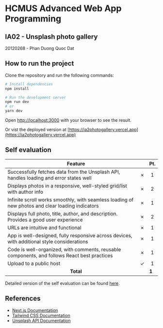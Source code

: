 # HCMUS Advanced Web App Programming

## IA02 - Unsplash photo gallery

20120268 - Phan Duong Quoc Dat

## How to run the project

Clone the repository and run the following commands:

```bash
# Install dependencies
npm install

# Run the development server
npm run dev
# or
yarn dev
```

Open [http://localhost:3000](http://localhost:3000) with your browser to see the result.

Or vist the deployed version at [https://ia2photogallery.vercel.app](https://ia2photogallery.vercel.app)

## Self evaluation

<table>
    <thead>
        <tr>
            <th colspan=2>Feature</th>
            <th>Pt.</th>
        </tr>
    </thead>
    <tbody >
        <tr>
            <td>Successfully fetches data from the Unsplash API, handles loading and error states well</td>
            <td>&cross;</td>
            <td align=center>1</td>
        </tr>
        <tr>
            <td>Displays photos in a responsive, well-styled grid/list with author info</td>
            <td>&cross;</td>
            <td align=center>2</td>
        </tr>
        <tr>
            <td>Infinite scroll works smoothly, with seamless loading of new photos and clear loading indicators</td>
            <td>&cross;</td>
            <td align=center>1</td>
        </tr>
        <tr>
            <td>Displays full photo, title, author, and description. Provides a good user experience</td>
            <td>&cross;</td>
            <td align=center>2</td>
        </tr>
        <tr>
            <td>URLs are intuitive and functional</td>
            <td>&cross;</td>
            <td align=center>1</td>
        </tr>
        <tr>
            <td>App is well-designed, fully responsive across devices, with additional style considerations</td>
            <td>&cross;</td>
            <td align=center>1</td>
        </tr>
        <tr>
            <td>Code is well-organized, with comments, reusable components, and follows React best practices</td>
            <td>&cross;</td>
            <td align=center>1</td>
        </tr>
        <tr>
            <td>Upload to a public host</td>
            <td>&check;</td>
            <td align=center>1</td>
        </tr>
        <tr>
            <td colspan=2 align=center><strong>Total</strong></td>
            <td><strong>1</strong></td>
        </tr>
    </tbody>
</table>

Detailed version of the self evaluation can be found [here](https://docs.google.com/document/d/1jxr3Eg1oELl_M7IfWUfXFyGBTM1gkZlIQEY4z2IhOjA/edit).

## References

-   [Next.js Documentation](https://nextjs.org/docs)
-   [Tailwind CSS Documentation](https://tailwindcss.com/docs)
-   [Unsplash API Documentation](https://unsplash.com/documentation)
